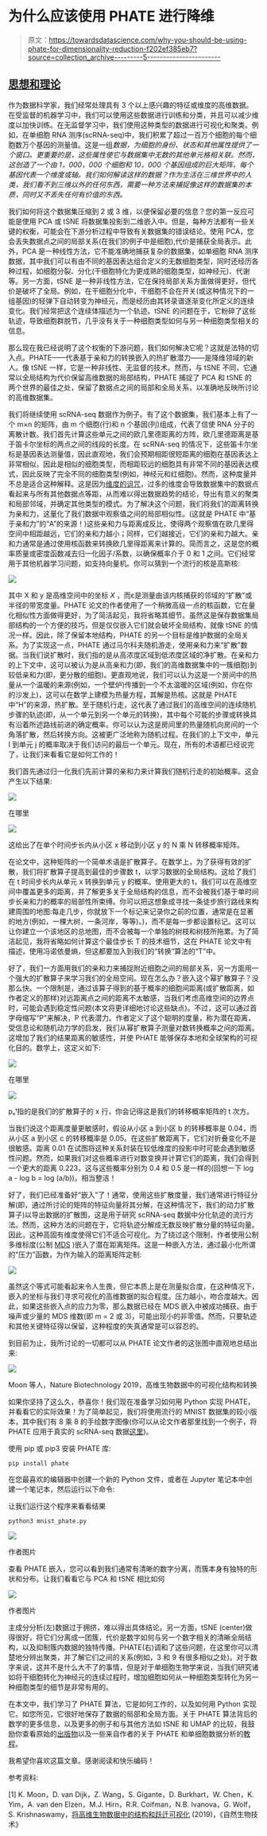 # 为什么应该使用 PHATE 进行降维

> 原文：<https://towardsdatascience.com/why-you-should-be-using-phate-for-dimensionality-reduction-f202ef385eb7?source=collection_archive---------5----------------------->

## [思想和理论](https://towardsdatascience.com/tagged/thoughts-and-theory)

作为数据科学家，我们经常处理具有 3 个以上感兴趣的特征或维度的高维数据。在受监督的机器学习中，我们可以使用这些数据进行训练和分类，并且可以减少维度以加快训练。在无监督学习中，我们使用这种类型的数据进行可视化和聚类。例如，在单细胞 RNA 测序(scRNA-seq)中，我们积累了超过一百万个细胞的每个细胞数万个基因的测量值。这是一组*数据，为细胞的身份、状态和其他属性提供了一个窗口。更重要的是，这些属性使它与数据集中无数的其他单元格相关联。然而，这创造了一个由 1，000，000 个细胞和 10，000 个基因组成的巨大矩阵，每个基因代表一个维度或轴。我们如何解读这样的数据？作为生活在三维世界中的人类，我们看不到三维以外的任何东西，需要一种方法来捕捉像这样的数据集的本质，同时又不丢失任何有价值的东西。*

我们如何将这个数据集压缩到 2 或 3 维，以便保留必要的信息？您的第一反应可能是使用 PCA 或 tSNE 将数据集投影到二维嵌入中。但是，每种方法都有一些关键的权衡，可能会在下游分析过程中导致有关数据集的错误结论。使用 PCA，您会丢失数据点之间的局部关系(在我们的例子中是细胞),代价是捕获全局表示。此外，PCA 是一种线性方法，它不能准确地捕获复杂的数据集，如单细胞 RNA 测序数据，其中我们可以有由不同的基因表达组合定义的无数细胞类型，同时还经历各种过程，如细胞分裂、分化(干细胞特化为更成熟的细胞类型，如神经元)、代谢等。另一方面，tSNE 是一种非线性方法，它在保持局部关系方面做得更好，但代价是破坏了全局。例如，在干细胞分化中，干细胞不会在开关(或这种情况下的一组基因)的轻弹下自动转变为神经元，而是经历由其转录谱逐渐变化所定义的连续变化。我们经常把这个连续体描述为一个轨迹。tSNE 的问题在于，它粉碎了这些轨迹，导致细胞群脱节，几乎没有关于一种细胞类型如何与另一种细胞类型相关的信息。

那么现在我已经说明了这个权衡的下游问题，我们如何解决它呢？这就是法特的切入点。PHATE——代表基于亲和力的转换嵌入的热扩散潜力——是降维领域的新人。像 tSNE 一样，它是一种非线性、无监督的技术。然而，与 tSNE 不同，它通常以全局结构为代价保留高维数据的局部结构，PHATE 捕捉了 PCA 和 tSNE 的两个世界的最佳之处，保留了数据点之间的局部和全局关系，以准确地反映所讨论的高维数据集。

我们将继续使用 scRNA-seq 数据作为例子。有了这个数据集，我们基本上有了一个 m×n 的矩阵，由 m 个细胞(行)和 n 个基因(列)组成，代表了信使 RNA 分子的离散计数。我们首先计算这些单元之间的欧几里德距离的方阵，欧几里德距离是基于笛卡尔坐标的两点之间的线段的长度。在 scRNA-seq 的情况下，这些笛卡尔坐标是基因表达测量值，因此直观地，我们会预期相距很短距离的细胞在基因表达上非常相似，因此是相似的细胞类型，而相距较远的细胞具有非常不同的基因表达模式，因此反映了完全不同的细胞类型(例如，神经元和红细胞)。然而，这种度量并不总是适合这种解释。这是因为[维度的诅咒](/the-curse-of-dimensionality-50dc6e49aa1e)，过多的维度会导致数据集中的数据点看起来与所有其他数据点等距，从而难以得出数据趋势的结论，导出有意义的聚类和局部邻域，并确定其他类型的模式。为了解决这个问题，我们将我们的距离转换为亲和力，这量化了我们数据中观察值之间的局部相似性。(这就是 PHATE 中“基于亲和力”的“A”的来源！)这些亲和力与距离成反比，使得两个观察值在欧几里得空间中相距越远，它们的亲和力越小；同样，它们越接近，它们的亲和力越大。亲和力通常是通过使用核函数来转换欧几里得距离来计算的。简而言之，这是您的概率质量或密度函数减去归一化因子/系数，以确保概率介于 0 和 1 之间。它们经常用于其他机器学习问题，如支持向量机。你可以猜到一个流行的核是高斯核:

![](img/39878aa05a295f1d94b762e0b5e94a35.png)

其中 X 和 y 是高维空间中的坐标 *X* ，而ε是测量由该内核捕获的邻域的“扩散”或半径的带宽度量。PHATE 论文的作者使用了一个稍微高级一点的核函数，它在量化相似性方面做得更好，为了简洁起见，我将省略其细节。虽然这是保存数据集局部结构的一个方便的技巧，但是仅仅嵌入它们就会破坏全局结构，就像 tSNE 的情况一样。因此，除了保留本地结构，PHATE 的另一个目标是维护数据的全局关系。为了实现这一点，PHATE 通过马尔科夫随机游走，使用亲和力来“扩散”数据。当我们说扩散时，我们指的是从高浓度区域到低浓度区域的净扩散。在亲和力的上下文中，这可以被认为是从高亲和力(即，我们的高维数据集中的一簇细胞)到较低亲和力(即，更分散的细胞)。更直观地说，我们可以认为这是一个房间中的热量从一个温暖的来源(例如，一个壁炉)传播到一个不太温暖的区域(例如，你在你的沙发上)，这可以在数学上建模为热量方程，其解是热核。这就是 PHATE 中“H”的来源，热扩散。至于随机行走，这代表了通过我们的高维空间的连续随机步骤的轨迹(即，从一个单元到另一个单元的转换)，其中每个可能的步骤或转换具有沿着所述路线前进的确定概率。你可以认为这是房间里的热量随机向房间的一个角落扩散，然后转换方向。这被更广泛地称为随机过程。在我们的上下文中，单元 I 到单元 j 的概率取决于我们访问的最后一个单元。现在，所有的术语都已经说完了，让我们来看看它是如何工作的！

我们首先通过归一化我们先前计算的亲和力来计算我们随机行走的初始概率。这会产生以下结果:

![](img/1e350e2554dd5996a47e8ea733131111.png)

在哪里

![](img/14596842e1f25ac290e24e1d99d305b6.png)

这给出了在单个时间步长内从小区 x 移动到小区 y 的 N 乘 N 转移概率矩阵。

在论文中，这种矩阵的一个简单术语是扩散算子。在数学上，为了获得有效的扩散，我们将扩散算子提高到最佳的步骤数 t，以学习数据的全局结构。这给了我们在 t 时间步长内从单元 x 转换到单元 y 的概率。使用更大的 t，我们可以在高维空间中覆盖更多的距离，并了解更多关于全局结构的信息，而不会被我们基于单时间步长亲和力的概率的局部性所束缚。你可以把这想象成寻找一条徒步旅行路线来构建周围的地图:每走几步，你就放下一个标记来记录你之前的位置，通常是在显著的地方(例如，一棵大树，一条河岸，等等)。)，而不是每一步都设置标记。这可以让你建立一个该地区的总地图，而不会被每一个单独的树枝和树枝所拖累。为了简洁起见，我将省略如何计算这个最佳步长 T 的技术细节，这在 PHATE 论文中有描述，使用冯诺依曼熵，但这都要加入到我们的“转换”算法的“T”中。

好了，我们一方面用我们的亲和力来捕捉附近细胞之间的局部关系，另一方面用一个强大的扩散算子来学习我们的全局空间。现在怎么办？嵌入这个幂扩散算子？没那么快。一个限制是，通过该算子得到的基于概率的细胞间距离(或扩散距离，如作者定义的那样)对远距离点之间的距离不太敏感，当我们考虑高维空间的边界点时，可能会遇到稳定性问题(本文将更详细地讨论这些缺点)。不过，这可以通过首字母缩写“P”来解决，P 代表潜力。作者定义了这个聪明的度量，称为潜在距离，受信息论和随机动力学的启发，我们从幂扩散算子测量对数转换概率之间的距离。这增加了我们的结果距离的敏感性，并使 PHATE 能够保存本地和全球架构的可视化目的。数学上，这定义如下:

![](img/63c7217844a10a584ac7b697bbfe5add.png)

在哪里

![](img/90a61525e620eeda97c32c8eacfc4a28.png)

pₓᵗ指的是我们的扩散算子的 x 行，你会记得这是我们的转移概率矩阵的 t 次方。

当我们说这个距离度量更敏感时，假设从小区 a 到小区 b 的转移概率是 0.04，而从小区 a 到小区 c 的转移概率是 0.05。在这些扩散距离下，它们对折叠变化不是很敏感。距离 0.01 在试图将这种关系封装在较低维度的投影中时可能会遇到敏感性问题。然而，如果我们对这些概率进行对数变换并计算它们的距离，我们会得到一个更大的距离 0.223，这与这些概率分别为 0.4 和 0.5 是一样的(回想一下 log a - log b = log (a/b))。相当整洁！

好了，我们已经准备好“嵌入”了！通常，使用这些扩散度量，我们通常进行特征分解(即，通过所讨论的矩阵的特征向量将其分解，在这种情况下，我们的动力扩散算子)以导出数据的扩散图，这是用于研究 scRNA-seq 数据中分化轨迹的流行方法。然而，这种方法的问题在于，它将轨迹分解成无数反映扩散分量的特征向量。因此，这种高固有维度使得它们不适合可视化。为了绕过这个限制，作者使用公制多维标度(公制 [MDS](/multidimensional-scaling-d84c2a998f72) )嵌入了潜在距离矩阵。这是一种嵌入方法，通过最小化所谓的“压力”函数，为作为输入的距离矩阵定制:

![](img/46c709814b33446d56003cf761bc2026.png)

虽然这个等式可能看起来令人生畏，但它本质上是在测量拟合度，在这种情况下，嵌入的坐标与我们寻求可视化的高维数据的拟合程度。压力越小，吻合度越大。因此，如果这些嵌入点的应力为零，那么数据已经在 MDS 嵌入中被成功捕获。由于噪声或少量的 MDS 维数(即 m = 2 或 3)，可能出现小的非零值。然而，只要轨迹和其他关键特征得以保留，这种程度的失真通常是可以容忍的。

到目前为止，我所讨论的一切都可以从 PHATE 论文作者的这张图中直观地总结出来:

![](img/8c9fd6d6383d7c82b622a794ea5528ce.png)

Moon 等人，Nature Biotechnology 2019，高维生物数据中的可视化结构和转换

如果你坚持了这么久，恭喜你！我们现在准备学习如何用 Python 实现 PHATE，并看看它的实际效果！为了简单起见，我们将使用流行的 MNIST 数据集的较小版本，其中我们有 8 乘 8 的手绘数字图像(你可以从论文作者那里找到一个例子，将 PHATE 应用于真实的 scRNA-seq 数据[这里](https://nbviewer.jupyter.org/github/KrishnaswamyLab/PHATE/blob/master/Python/tutorial/EmbryoidBody.ipynb))。

使用 pip 或 pip3 安装 PHATE 库:

```
pip install phate
```

在您最喜欢的编辑器中创建一个新的 Python 文件，或者在 Jupyter 笔记本中创建一个笔记本，然后运行以下命令:

让我们运行这个程序来看看结果

```
python3 mnist_phate.py
```

![](img/04fdd3c94c77b1163708615964e64edd.png)

作者图片

查看 PHATE 嵌入，您可以看到我们通常有清晰的数字分离，而簇本身有独特的形状和分布。让我们看看它与 PCA 和 tSNE 相比如何

![](img/cff0481dde7700f0ed935684511ce596.png)

作者图片

主成分分析(左)数据过于拥挤，难以得出具体结论。另一方面，tSNE (center)做得很好，将它们分离成一团簇，代价是数字如何与另一个数字相关的清晰全局结构，以及抑制簇内数据的独特传播。PHATE(右)调和了这些问题，在这里你可以清楚地分辨出聚类，并了解它们之间的关系(例如，3 和 9 有很多相似之处)。对于数字来说，这并不是什么大不了的事情，但是对于单细胞生物学来说，当我们研究诸如将干细胞转化为神经元的连续过程时，增加细胞如何从一种细胞类型转化为另一种细胞类型的细节是非常有用的。

在本文中，我们学习了 PHATE 算法，它是如何工作的，以及如何用 Python 实现它。如您所见，它很好地保存了数据的局部和全局方面。关于 PHATE 算法背后的数学的更多信息，以及更多的例子和与其他方法如 tSNE 和 UMAP 的比较，我鼓励你查看原始的[出版物](https://www.nature.com/articles/s41587-019-0336-3)以及一些来自作者的关于 PHATE 和单细胞数据分析的[教程](https://dburkhardt.github.io/tutorial/visualizing_phate/)。

我希望你喜欢这篇文章。感谢阅读和快乐编码！

参考资料:

[1] K. Moon，D. van Dijk，Z. Wang，S. Gigante，D. Burkhart，W. Chen，K. Yim，A. van den Elzen，M.J. Hirn，R.R. Coifman，N.B. Ivanova，G. Wolf，S. Krishnaswamy，[将高维生物数据中的结构和跃迁可视化](https://www.nature.com/articles/s41587-019-0336-3) (2019)，《自然生物技术》